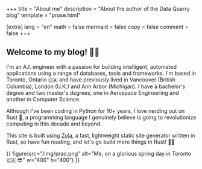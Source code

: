 +++
title = "About me"
description = "About the author of the Data Quarry blog"
template = "prose.html"

[extra]
lang = "en"
math = false
mermaid = false
copy = false
comment = false
+++

## Welcome to my blog! 👋🏽

I'm an A.I. engineer with a passion for building intelligent, automated applications using a range of databases, tools and frameworks. I'm based in Toronto, Ontario 🇨🇦 and have previously lived in Vancouver (British Columbia), London (U.K.) and Ann Arbor (Michigan). I have a bachelor's degree and two master's degrees, one in Aerospace Engineering and another in Computer Science.

Although I've been coding in Python for 10+ years, I love nerding out on Rust 🦀, a programming language I genuinely believe is going to revolutionize computing in this decade and beyond.

This site is built using [Zola](https://github.com/getzola/zola), a fast, lightweight static site generator written in Rust, so have fun reading, and let's go build more things in Rust! 💪🏽

{{ figure(src="/img/prao.png" alt="Me, on a glorious spring day in Toronto 🇨🇦 😎" w="400" h="400") }}